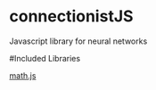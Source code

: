 # connectionistJS
Javascript library for neural networks 

#Included Libraries

[math.js](https://github.com/josdejong/mathjs "github")